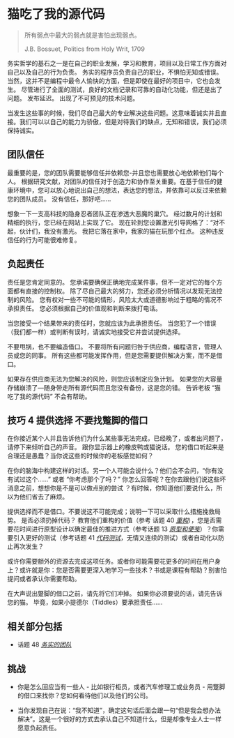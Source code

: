 # 猫吃了我的源代码

> 所有弱点中最大的弱点就是害怕出现弱点。
>
> J.B. Bossuet, Politics from Holy Writ, 1709

务实哲学的基石之一是在自己的职业发展，学习和教育，项目以及日常工作方面对自己以及自己的行为负责。 务实的程序员负责自己的职业，不惧怕无知或错误。 当然，这并不是编程中最令人愉快的方面，但是即使在最好的项目中，它也会发生。 尽管进行了全面的测试，良好的文档记录和可靠的自动化功能，但还是出了问题。 发布延迟。 出现了不可预见的技术问题。

当发生这些事的时候，我们尽自己最大的专业解决这些问题。这意味着诚实并且直接。我们可以以自己的能力为骄傲，但是对待我们的缺点，无知和错误，我们必须保持诚实。

## 团队信任

最重要的是，您的团队需要能够信任并依赖您-并且您也需要放心地依赖他们每个人。 根据研究文献，对团队的信任对于创造力和协作至关重要。在基于信任的健康环境中，您可以放心地说出自己的想法，表达您的想法，并依靠可以反过来依赖您的团队成员。 没有信任，那好吧……

想象一下一支高科技的隐身忍者团队正在渗透大恶魔的巢穴。 经过数月的计划和精细的执行，您已经在网站上实现了它。 现在轮到您设置激光引导网格了：“对不起，伙计们，我没有激光。 我把它落在家中，我家的猫在玩那个红点。
这种违反信任的行为可能很难修复。

## 负起责任

责任是您肯定同意的。 您承诺要确保正确地完成某件事，但不一定对它的每个方面都有直接的控制权。 除了尽自己最大的努力，您还必须分析情况以发现无法控制的风险。 您有权对一些不可能的情形，风险太大或道德影响过于粗略的情况不承担责任。 您必须根据自己的价值观和判断来拨打电话。

当您接受一个结果带来的责任时，您就应该为此承担责任。 当您犯了一个错误（我们都一样）或判断有误时，请诚实地接受它并尝试提供选择。

不要甩锅，也不要编造借口。 不要将所有问题归咎于供应商，编程语言，管理人员或您的同事。 所有这些都可能发挥作用，但是您需要提供解决方案，而不是借口。

如果存在供应商无法为您解决的风险，则您应该制定应急计划。 如果您的大容量存储崩溃了—随身带走所有源代码而且您没有备份，这是您的错。 告诉老板 “猫吃了我的源代码” 不会有帮助。

## 技巧 4 提供选择 不要找蹩脚的借口

在你接近某个人并且告诉他们为什么某些事无法完成，已经晚了，或者出问题了，请停下来倾听自己的声音。 跟你显示器上的橡皮鸭或猫说话。 您的借口听起来是合理还是愚蠢？当你说这些的时候你的老板感觉如何？

在你的脑海中构建这样的对话。另一个人可能会说什么？他们会不会问，“你有没有试过这个......” 或者 “你考虑那个了吗？” 你怎么回答呢？在你去跟他们说这些坏消息之前，想想你是不是可以做点别的尝试 ？有时候，你知道他们要说什么，所以为他们省去了麻烦。

提供选择而不是借口。不要说这不可能完成；说明一下可以采取什么措施挽救局势。 是否必须扔掉代码？ 教育他们重构的价值（参考 话题 40 [_重构_](../Chapter7/重构.md)），您是否需要花时间进行原型设计以确定最佳的推进方式（参考话题 13 [_原型和便笺_](../Chapter2/原型和便笺.md)）？你需要引入更好的测试（参考话题 41 [_代码测试_](../Chapter7/代码测试.md)，无情又连续的测试）或者自动化以防止再次发生？

或许你需要额外的资源去完成这项任务。或者你可能需要花更多的时间在用户身上？或许就是你：您是否需要更深入地学习一些技术？书或是课程有帮助？别害怕提问或者承认你需要帮助。

在大声说出蹩脚的借口之前，请先将它们冲掉。 如果你必须要说的话，请先告诉您的猫。 毕竟，如果小提德尔（Tiddles）要承担责任......

## 相关部分包括

- 话题 48 [_务实的团队_](../Chapter9/务实的团队.md)

## 挑战

- 你是怎么回应当有一些人 - 比如银行柜员，或者汽车修理工或业务员 - 用蹩脚的借口来找你？您如何看待他们以及他们的公司。

- 当你发现自己在说：“我不知道”，确定这句话后面会跟一句“但是我会想办法解决”。这是一个很好的方式去承认自己不知道什么，但是却像专业人士一样愿意负起责任。
